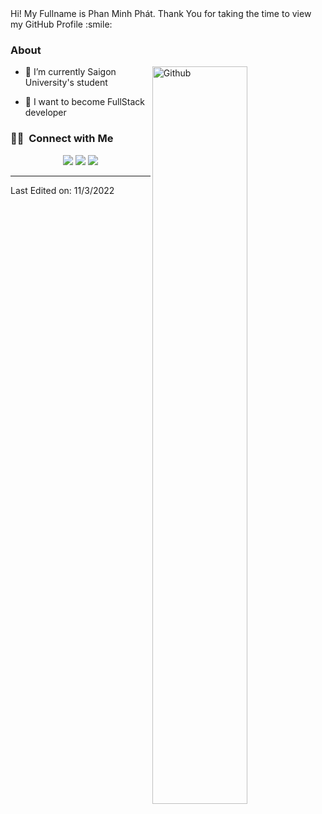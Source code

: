 <!-- <p align="center">
  <img src="https://miro.medium.com/max/2048/1*OohqW5DGh9CQS4hLY5FXzA.png" height="230"/>
</p> -->

<div size='20px'> Hi! My Fullname is Phan Minh Phát. Thank You for taking the time to view my GitHub Profile :smile: 
</div>

### About

<img width="55%" align="right" alt="Github" src="https://raw.githubusercontent.com/onimur/.github/master/.resources/git-header.svg" />

- 🔭 I’m currently Saigon University's student 
  
- 💬 I want to become FullStack developer

<!-- ### 🛠 &nbsp;Tech Stack -->

<!-- ![JavaScript](https://img.shields.io/badge/-JavaScript-05122A?style=flat&logo=javascript)&nbsp;
![Java](https://img.shields.io/badge/-Java-05122A?style=flat&logo=Java&logoColor=FFA518)&nbsp;
![JQuery](https://img.shields.io/badge/-JQuery-05122A?style=flat&logo=JQuery&logoColor=FFA518)&nbsp;
![C](https://img.shields.io/badge/-C-05122A?style=flat&logo=C&logoColor=A8B9CC)&nbsp;
![C++](https://img.shields.io/badge/-C++-05122A?style=flat&logo=C%2B%2B&logoColor=00599C)&nbsp;
![Android](https://img.shields.io/badge/-Android-05122A?style=flat&logo=Android)&nbsp;
![React](https://img.shields.io/badge/-React-05122A?style=flat&logo=react)&nbsp;
![Node.js](https://img.shields.io/badge/-Node.js-05122A?style=flat&logo=node.js)&nbsp;
![MongoDB](https://img.shields.io/badge/-MongoDB-05122A?style=flat&logo=MongoDB)&nbsp;
![Express](https://img.shields.io/badge/-Express-05122A?style=flat&logo=Express)&nbsp;
![MySQL](https://img.shields.io/badge/-MySQL-05122A?style=flat&logo=MySQL)&nbsp;
![SQL](https://img.shields.io/badge/-sql-05122A?style=flat&logo=sql)&nbsp;
![PHP](https://img.shields.io/badge/-php-05122A?style=flat&logo=php)&nbsp;
![Laravel](https://img.shields.io/badge/-laravel-05122A?style=flat&logo=laravel)&nbsp;
![SASS](https://img.shields.io/badge/-SASS-05122A?style=flat&logo=SASS)&nbsp;
![Bootstrap](https://img.shields.io/badge/-Bootstrap-05122A?style=flat&logo=bootstrap&logoColor=563D7C)
![HTML](https://img.shields.io/badge/-HTML-05122A?style=flat&logo=HTML5)&nbsp;
![CSS](https://img.shields.io/badge/-CSS-05122A?style=flat&logo=CSS3&logoColor=1572B6)&nbsp;
![Git](https://img.shields.io/badge/-Git-05122A?style=flat&logo=git)&nbsp;
![GitHub](https://img.shields.io/badge/-GitHub-05122A?style=flat&logo=github)&nbsp;
![Visual Studio Code](https://img.shields.io/badge/-Visual%20Studio%20Code-05122A?style=flat&logo=visual-studio-code&logoColor=007ACC)&nbsp; -->


### 🤝🏻 &nbsp;Connect with Me

<p align="center">
<a href="mailto:phanminhphat2001@gmail.com"><img src="https://img.shields.io/badge/-phanminhphat2001@gmail.com-D14836?style=flat&logo=Gmail&logoColor=white"/></a>
<a href="https://www.instagram.com/walleeveee/"><img src="https://img.shields.io/badge/-@walleeveee-E4405F?style=flat&logo=Instagram&logoColor=white"/></a>
<a href="https://www.facebook.com/walle.149/"><img src="https://img.shields.io/badge/-@walle.149-1877F2?style=flat&logo=Facebook&logoColor=white"/></a>
</p>


-----

Last Edited on: 11/3/2022
